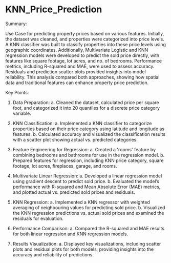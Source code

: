 # KNN_Price_Prediction

Summary:

Use Case for predicting property prices based on various features. Initially, the dataset was cleaned, and properties were categorized into price levels. A KNN classifier was built to classify properties into these price levels using geographic coordinates. Additionally, Multivariate Logistic and KNN regression models were developed to predict the sold price directly, with features like square footage, lot acres, and no. of bedrooms. Performance metrics, including R-squared and MAE, were used to assess accuracy. Residuals and prediction scatter plots provided insights into model reliability. This analysis compared both approaches, showing how spatial data and traditional features can enhance property price prediction.

Key Points:

1.	Data Preparation:
a.	Cleaned the dataset, calculated price per square foot, and categorized it into 20 quantiles for a discrete price category variable.
2.	KNN Classification:
a.	Implemented a KNN classifier to categorize properties based on their price category using latitude and longitude as features.
b.	Calculated accuracy and visualized the classification results with a scatter plot showing actual vs. predicted categories.
3.	Feature Engineering for Regression:
a.	Created a 'rooms' feature by combining bedrooms and bathrooms for use in the regression model.
b.	Prepared features for regression, including KNN price category, square footage, lot acres, fireplaces, garage, and rooms.
4.	Multivariate Linear Regression:
a.	Developed a linear regression model using gradient descent to predict sold price.
b.	Evaluated the model’s performance with R-squared and Mean Absolute Error (MAE) metrics, and plotted actual vs. predicted sold prices and residuals.

5.	KNN Regression:
a.	Implemented a KNN regressor with weighted averaging of neighbouring values for predicting sold price.
b.	Visualized the KNN regression predictions vs. actual sold prices and examined the residuals for evaluation.
6.	Performance Comparison:
a.	Compared the R-squared and MAE results for both linear regression and KNN regression models.
7.	Results Visualization:
a.	Displayed key visualizations, including scatter plots and residual plots for both models, providing insights into the accuracy and reliability of predictions.
